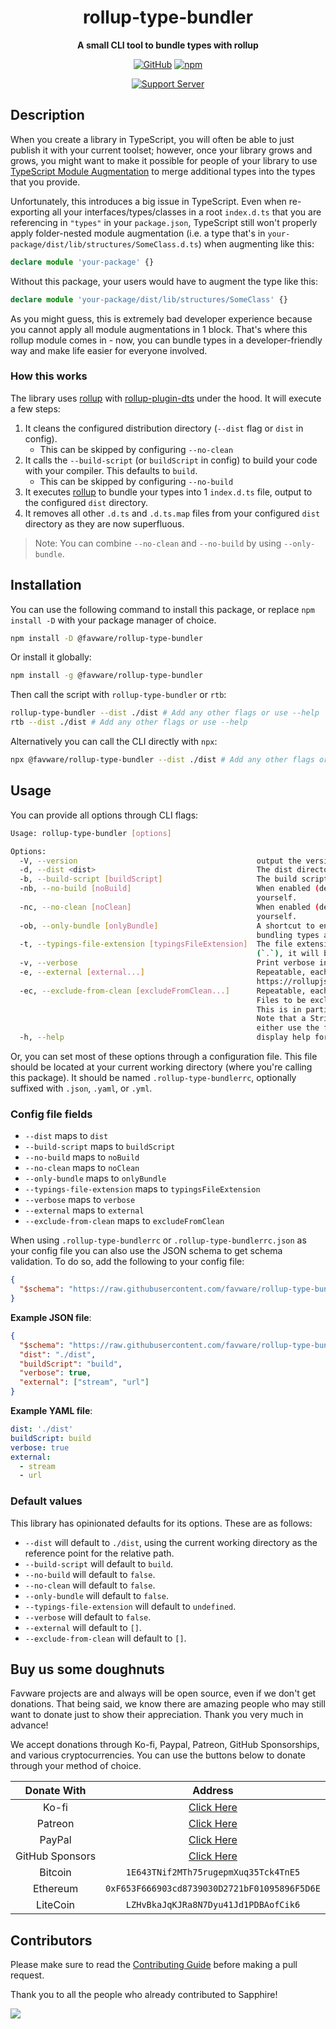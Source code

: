 <div align="center">

# rollup-type-bundler

**A small CLI tool to bundle types with rollup**

[![GitHub](https://img.shields.io/github/license/favware/rollup-type-bundler)](https://github.com/favware/rollup-type-bundler/blob/main/LICENSE)
[![npm](https://img.shields.io/npm/v/@favware/rollup-type-bundler?color=crimson&logo=npm)](https://www.npmjs.com/package/@favware/rollup-type-bundler)

[![Support Server](https://discord.com/api/guilds/512303595966824458/embed.png?style=banner2)](https://join.favware.tech)

</div>

## Description

When you create a library in TypeScript, you will often be able to just publish
it with your current toolset; however, once your library grows and grows, you
might want to make it possible for people of your library to use [TypeScript
Module Augmentation][tma] to merge additional types into the types that you
provide.

Unfortunately, this introduces a big issue in TypeScript. Even when re-exporting
all your interfaces/types/classes in a root `index.d.ts` that you are
referencing in `"types"` in your `package.json`, TypeScript still won't properly
apply folder-nested module augmentation (i.e. a type that's in
`your-package/dist/lib/structures/SomeClass.d.ts`) when augmenting like this:

```ts
declare module 'your-package' {}
```

Without this package, your users would have to augment the type like this:

```ts
declare module 'your-package/dist/lib/structures/SomeClass' {}
```

As you might guess, this is extremely bad developer experience because you
cannot apply all module augmentations in 1 block. That's where this rollup
module comes in - now, you can bundle types in a developer-friendly way and make
life easier for everyone involved.

[tma]: https://www.typescriptlang.org/docs/handbook/declaration-merging.html

### How this works

The library uses [rollup] with [rollup-plugin-dts] under the hood. It will
execute a few steps:

1. It cleans the configured distribution directory (`--dist` flag or `dist` in
   config).
   - This can be skipped by configuring `--no-clean`
2. It calls the `--build-script` (or `buildScript` in config) to build your code
   with your compiler. This defaults to `build`.
   - This can be skipped by configuring `--no-build`
3. It executes [rollup] to bundle your types into 1 `index.d.ts` file, output to
   the configured `dist` directory.
4. It removes all other `.d.ts` and `.d.ts.map` files from your configured
   `dist` directory as they are now superfluous.

> Note: You can combine `--no-clean` and `--no-build` by using `--only-bundle`.

[rollup]: https://www.npmjs.com/package/rollup
[rollup-plugin-dts]: https://www.npmjs.com/package/rollup-plugin-dts

## Installation

You can use the following command to install this package, or replace
`npm install -D` with your package manager of choice.

```sh
npm install -D @favware/rollup-type-bundler
```

Or install it globally:

```sh
npm install -g @favware/rollup-type-bundler
```

Then call the script with `rollup-type-bundler` or `rtb`:

```sh
rollup-type-bundler --dist ./dist # Add any other flags or use --help
rtb --dist ./dist # Add any other flags or use --help
```

Alternatively you can call the CLI directly with `npx`:

```sh
npx @favware/rollup-type-bundler --dist ./dist # Add any other flags or use --help
```

## Usage

You can provide all options through CLI flags:

```sh
Usage: rollup-type-bundler [options]

Options:
  -V, --version                                        output the version number
  -d, --dist <dist>                                    The dist directory to target
  -b, --build-script [buildScript]                     The build script to call after cleaning your dist directory
  -nb, --no-build [noBuild]                            When enabled (default: false) the build step will not be called. Useful if you want to only bundle types and handle building
                                                       yourself.
  -nc, --no-clean [noClean]                            When enabled (default: false) the clean step will not be called. Useful if you want to only bundle types and handle cleaning
                                                       yourself.
  -ob, --only-bundle [onlyBundle]                      A shortcut to enabling both `--no-build` and `--no-clean`. This essentially makes it so rollup-type-bundler only deals with
                                                       bundling types and nothing else.
  -t, --typings-file-extension [typingsFileExtension]  The file extension for your typings files. Useful if you want to set `.cts` or `.mts`. If you forego adding a prefixing dot
                                                       (`.`), it will be added for you.
  -v, --verbose                                        Print verbose information
  -e, --external [external...]                         Repeatable, each will be treated as a new entry. Library or libraries to treat as external in Rollup (see:
                                                       https://rollupjs.org/guide/en/#warning-treating-module-as-external-dependency)
  -ec, --exclude-from-clean [excludeFromClean...]      Repeatable, each will be treated as a new entry.
                                                       Files to be excluded from the clean step, useful if you want to process those files manually yourself later.
                                                       This is in particular useful if you have multiple entrypoints.
                                                       Note that a String#endsWith check is used to check if an entry in this array matches a path of a file to delete. So you can
                                                       either use the full relative path, or just the file name.
  -h, --help                                           display help for command
```

Or, you can set most of these options through a configuration file. This file
should be located at your current working directory (where you're calling this
package). It should be named `.rollup-type-bundlerrc`, optionally suffixed with
`.json`, `.yaml`, or `.yml`.

### Config file fields

- `--dist` maps to `dist`
- `--build-script` maps to `buildScript`
- `--no-build` maps to `noBuild`
- `--no-clean` maps to `noClean`
- `--only-bundle` maps to `onlyBundle`
- `--typings-file-extension` maps to `typingsFileExtension`
- `--verbose` maps to `verbose`
- `--external` maps to `external`
- `--exclude-from-clean` maps to `excludeFromClean`

When using `.rollup-type-bundlerrc` or `.rollup-type-bundlerrc.json` as your
config file you can also use the JSON schema to get schema validation. To do so,
add the following to your config file:

```json
{
  "$schema": "https://raw.githubusercontent.com/favware/rollup-type-bundler/main/assets/rollup-type-bundler.schema.json"
}
```

**Example JSON file**:

```json
{
  "$schema": "https://raw.githubusercontent.com/favware/rollup-type-bundler/main/assets/rollup-type-bundler.schema.json",
  "dist": "./dist",
  "buildScript": "build",
  "verbose": true,
  "external": ["stream", "url"]
}
```

**Example YAML file**:

```yaml
dist: './dist'
buildScript: build
verbose: true
external:
  - stream
  - url
```

### Default values

This library has opinionated defaults for its options. These are as follows:

- `--dist` will default to `./dist`, using the current working directory as the
  reference point for the relative path.
- `--build-script` will default to `build`.
- `--no-build` will default to `false`.
- `--no-clean` will default to `false`.
- `--only-bundle` will default to `false`.
- `--typings-file-extension` will default to `undefined`.
- `--verbose` will default to `false`.
- `--external` will default to `[]`.
- `--exclude-from-clean` will default to `[]`.

## Buy us some doughnuts

Favware projects are and always will be open source, even if we don't get
donations. That being said, we know there are amazing people who may still want
to donate just to show their appreciation. Thank you very much in advance!

We accept donations through Ko-fi, Paypal, Patreon, GitHub Sponsorships, and
various cryptocurrencies. You can use the buttons below to donate through your
method of choice.

|   Donate With   |                      Address                      |
| :-------------: | :-----------------------------------------------: |
|      Ko-fi      |  [Click Here](https://donate.favware.tech/kofi)   |
|     Patreon     | [Click Here](https://donate.favware.tech/patreon) |
|     PayPal      | [Click Here](https://donate.favware.tech/paypal)  |
| GitHub Sponsors |  [Click Here](https://github.com/sponsors/Favna)  |
|     Bitcoin     |       `1E643TNif2MTh75rugepmXuq35Tck4TnE5`        |
|    Ethereum     |   `0xF653F666903cd8739030D2721bF01095896F5D6E`    |
|    LiteCoin     |       `LZHvBkaJqKJRa8N7Dyu41Jd1PDBAofCik6`        |

## Contributors

Please make sure to read the [Contributing Guide][contributing] before making a
pull request.

Thank you to all the people who already contributed to Sapphire!

<a href="https://github.com/favware/rollup-type-bundler/graphs/contributors">
  <img src="https://contrib.rocks/image?repo=favware/rollup-type-bundler" />
</a>

[contributing]: ./.github/CONTRIBUTING.md
